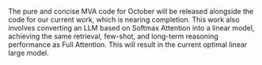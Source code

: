 The pure and concise MVA code for October will be released alongside the code for our current work, which is nearing completion. This work also involves converting an LLM based on Softmax Attention into a linear model, achieving the same retrieval, few-shot, and long-term reasoning performance as Full Attention. This will result in the current optimal linear large model.
